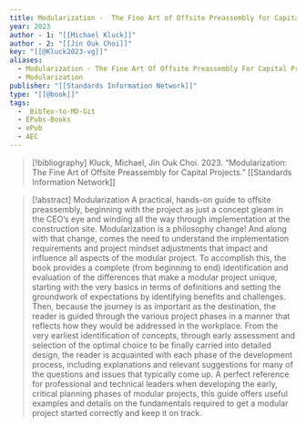 ```yaml
---
title: Modularization -  The Fine Art of Offsite Preassembly for Capital Projects
year: 2023
author - 1: "[[Michael Kluck]]"
author - 2: "[[Jin Ouk Choi]]"
key: "[[@Kluck2023-vg]]"
aliases:
  - Modularization - The Fine Art Of Offsite Preassembly For Capital Projects
  - Modularization
publisher: "[[Standards Information Network]]"
type: "[[@book]]"
tags:
  - _BibTex-to-MD-Git
  - EPubs-Books
  - ePub
  - AEC
---
```


> [!bibliography]
> Kluck, Michael, Jin Ouk Choi. 2023. “Modularization: The Fine Art of Offsite Preassembly for Capital Projects.” [[Standards Information Network]]

> [!abstract]
> Modularization A practical, hands-on guide to offsite preassembly, beginning with the project as just a concept gleam in the CEO’s eye and winding all the way through implementation at the construction site. Modularization is a philosophy change! And along with that change, comes the need to understand the implementation requirements and project mindset adjustments that impact and influence all aspects of the modular project. To accomplish this, the book provides a complete (from beginning to end) identification and evaluation of the differences that make a modular project unique, starting with the very basics in terms of definitions and setting the groundwork of expectations by identifying benefits and challenges. Then, because the journey is as important as the destination, the reader is guided through the various project phases in a manner that reflects how they would be addressed in the workplace. From the very earliest identification of concepts, through early assessment and selection of the optimal choice to be finally carried into detailed design, the reader is acquainted with each phase of the development process, including explanations and relevant suggestions for many of the questions and issues that typically come up. A perfect reference for professional and technical leaders when developing the early, critical planning phases of modular projects, this guide offers useful examples and details on the fundamentals required to get a modular project started correctly and keep it on track.